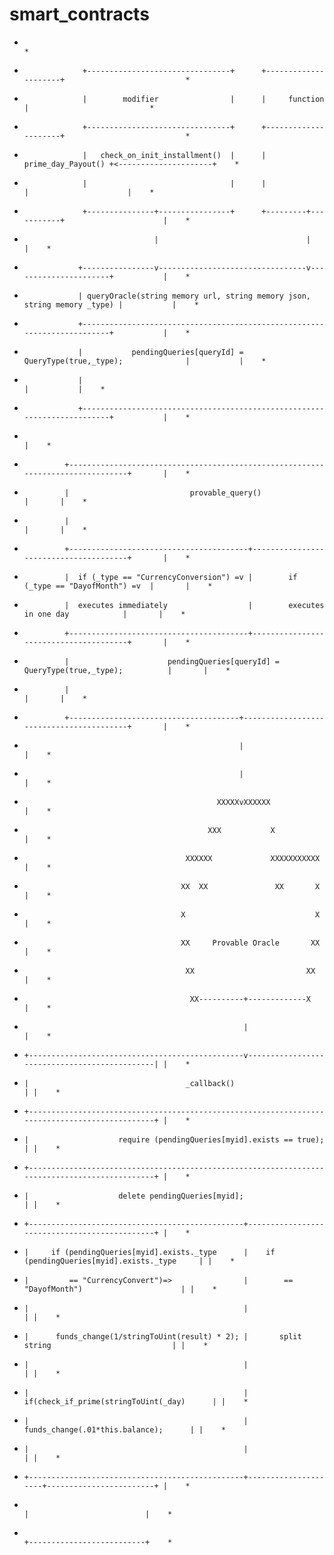 
# smart_contracts
*                                                                                                            *
*                  +--------------------------------+      +---------------------+                           *
*                  |        modifier                |      |     function        |                           *
*                  +--------------------------------+      +---------------------+                           *
*                  |   check_on_init_installment()  |      |  prime_day_Payout() +<---------------------+    *
*                  |                                |      |                     |                      |    *
*                  +---------------+----------------+      +---------+-----------+                      |    *
*                                  |                                 |                                  |    *
*                 +----------------v---------------------------------v----------------------+           |    *
*                 | queryOracle(string memory url, string memory json, string memory _type) |           |    *
*                 +-------------------------------------------------------------------------+           |    *
*                 |           pendingQueries[queryId] = QueryType(true,_type);              |           |    *
*                 |                                                                         |           |    *
*                 +-------------------------------------------------------------------------+           |    *
*                                                                                                       |    *
*              +--------------------------------------------------------------------------------+       |    *
*              |                           provable_query()                                     |       |    *
*              |                                                                                |       |    *
*              +----------------------------------------+---------------------------------------+       |    *
*              |  if (_type == "CurrencyConversion") =v |        if (_type == "DayofMonth") =v  |       |    *
*              |  executes immediately                  |        executes in one day            |       |    *
*              +----------------------------------------+---------------------------------------+       |    *
*              |                      pendingQueries[queryId] = QueryType(true,_type);          |       |    *
*              |                                                                                |       |    *
*              +--------------------------------------+-----------------------------------------+       |    *
*                                                     |                                                 |    *
*                                                     |                                                 |    *
*                                                XXXXXvXXXXXX                                           |    *
*                                              XXX           X                                          |    *
*                                         XXXXXX             XXXXXXXXXXX                                |    *
*                                        XX  XX               XX       X                                |    *
*                                        X                             X                                |    *
*                                        XX     Provable Oracle       XX                                |    *
*                                         XX                         XX                                 |    *
*                                          XX----------+-------------X                                  |    *
*                                                      |                                                |    *
*     +------------------------------------------------v----------------------------------------------| |    *
*     |                                   _callback()                                                 | |    *
*     +-----------------------------------------------------------------------------------------------+ |    *
*     |                    require (pendingQueries[myid].exists == true);                             | |    *
*     +-----------------------------------------------------------------------------------------------+ |    *
*     |                    delete pendingQueries[myid];                                               | |    *
*     +------------------------------------------------+----------------------------------------------+ |    *
*     |     if (pendingQueries[myid].exists._type      |    if (pendingQueries[myid].exists._type     | |    *
*     |         == "CurrencyConvert")=>                |        == "DayofMonth")                      | |    *
*     |                                                |                                              | |    *
*     |      funds_change(1/stringToUint(result) * 2); |       split string                           | |    *
*     |                                                |                                              | |    *
*     |                                                |    if(check_if_prime(stringToUint(_day)      | |    *
*     |                                                |         funds_change(.01*this.balance);      | |    *
*     |                                                |                                              | |    *
*     +------------------------------------------------+---------------------+------------------------+ |    *
*                                                                            |                          |    *
*                                                                            +--------------------------+    *


